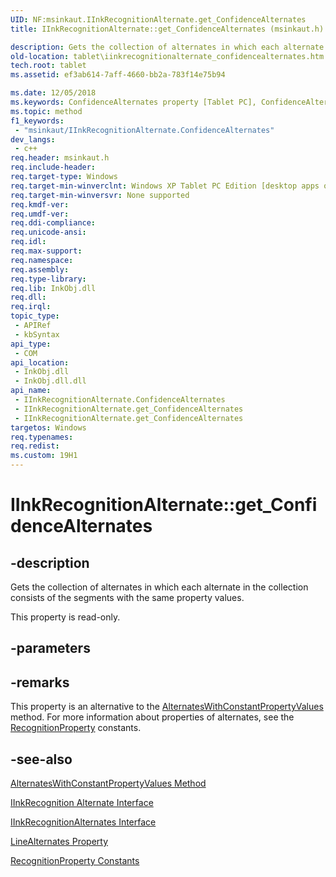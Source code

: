 ```yaml
---
UID: NF:msinkaut.IInkRecognitionAlternate.get_ConfidenceAlternates
title: IInkRecognitionAlternate::get_ConfidenceAlternates (msinkaut.h)

description: Gets the collection of alternates in which each alternate in the collection consists of the segments with the same property values.
old-location: tablet\iinkrecognitionalternate_confidencealternates.htm
tech.root: tablet
ms.assetid: ef3ab614-7aff-4660-bb2a-783f14e75b94

ms.date: 12/05/2018
ms.keywords: ConfidenceAlternates property [Tablet PC], ConfidenceAlternates property [Tablet PC],IInkRecognitionAlternate interface, IInkRecognitionAlternate interface [Tablet PC],ConfidenceAlternates property, IInkRecognitionAlternate.ConfidenceAlternates, IInkRecognitionAlternate.get_ConfidenceAlternates, IInkRecognitionAlternate::ConfidenceAlternates, IInkRecognitionAlternate::get_ConfidenceAlternates, ef3ab614-7aff-4660-bb2a-783f14e75b94, get_ConfidenceAlternates, msinkaut/IInkRecognitionAlternate::ConfidenceAlternates, msinkaut/IInkRecognitionAlternate::get_ConfidenceAlternates, tablet.iinkrecognitionalternate_confidencealternates
ms.topic: method
f1_keywords: 
 - "msinkaut/IInkRecognitionAlternate.ConfidenceAlternates"
dev_langs:
 - c++
req.header: msinkaut.h
req.include-header: 
req.target-type: Windows
req.target-min-winverclnt: Windows XP Tablet PC Edition [desktop apps only]
req.target-min-winversvr: None supported
req.kmdf-ver: 
req.umdf-ver: 
req.ddi-compliance: 
req.unicode-ansi: 
req.idl: 
req.max-support: 
req.namespace: 
req.assembly: 
req.type-library: 
req.lib: InkObj.dll
req.dll: 
req.irql: 
topic_type:
 - APIRef
 - kbSyntax
api_type:
 - COM
api_location:
 - InkObj.dll
 - InkObj.dll.dll
api_name:
 - IInkRecognitionAlternate.ConfidenceAlternates
 - IInkRecognitionAlternate.get_ConfidenceAlternates
 - IInkRecognitionAlternate.get_ConfidenceAlternates
targetos: Windows
req.typenames: 
req.redist: 
ms.custom: 19H1
---
```


# IInkRecognitionAlternate::get_ConfidenceAlternates


## -description



Gets the collection of alternates in which each alternate in the collection consists of the segments with the same property values.



This property is read-only.


## -parameters


## -remarks



This property is an alternative to the <a href="https://docs.microsoft.com/windows/desktop/api/msinkaut/nf-msinkaut-iinkrecognitionalternate-alternateswithconstantpropertyvalues">AlternatesWithConstantPropertyValues</a> method. For more information about properties of alternates, see the <a href="https://docs.microsoft.com/windows/desktop/tablet/recognitionproperty-constants">RecognitionProperty</a> constants.




## -see-also




<a href="https://docs.microsoft.com/windows/desktop/api/msinkaut/nf-msinkaut-iinkrecognitionalternate-alternateswithconstantpropertyvalues">AlternatesWithConstantPropertyValues Method</a>



<a href="https://docs.microsoft.com/windows/desktop/api/msinkaut/nn-msinkaut-iinkrecognitionalternate">IInkRecognition Alternate Interface</a>



<a href="https://docs.microsoft.com/windows/desktop/api/msinkaut/nn-msinkaut-iinkrecognitionalternates">IInkRecognitionAlternates Interface</a>



<a href="https://docs.microsoft.com/windows/desktop/api/msinkaut/nf-msinkaut-iinkrecognitionalternate-get_linealternates">LineAlternates Property</a>



<a href="https://docs.microsoft.com/windows/desktop/tablet/recognitionproperty-constants">RecognitionProperty Constants</a>
 

 

